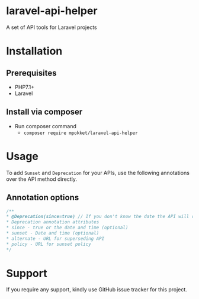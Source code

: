 # laravel-api-helper

A set of API tools for Laravel projects

# Installation

## Prerequisites

 - PHP7.1+
 - Laravel

## Install via composer

- Run composer command
  - `composer require mpokket/laravel-api-helper`

# Usage

To add `Sunset` and `Deprecation` for your APIs, use the following annotations over the API method directly.

## Annotation options

```php
/**
* @Deprecation(since=true) // If you don't know the date the API will deprecated on
* Deprecation annotation attributes
* since - true or the date and time (optional)
* sunset - Date and time (optional)
* alternate - URL for superseding API
* policy - URL for sunset policy 
*/
```

# Support

If you require any support, kindly use GitHub issue tracker for this project.

